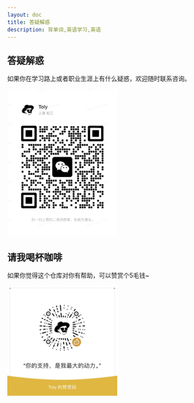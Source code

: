 ```yaml
---
layout: doc
title: 答疑解惑
description: 背单词,英语学习,英语
---
```


## 答疑解惑

如果你在学习路上或者职业生涯上有什么疑惑，欢迎随时联系咨询。

<img src="/wechat.jpg" style="width:50%">

## 请我喝杯咖啡

如果你觉得这个仓库对你有帮助，可以赞赏个5毛钱~

<img src="/appreciation.jpg" style="width:50%">
